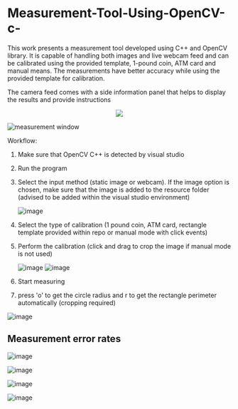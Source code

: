 # Measurement-Tool-Using-OpenCV-c-
This work presents a measurement tool developed using C++ and OpenCV library. It is capable of handling both images and live webcam feed and can be calibrated using the provided template, 1-pound coin, ATM card and manual means.  The measurements have better accuracy while using the provided template for calibration.

The camera feed comes with a side information panel that helps to display the results and provide instructions

<p align="center">
  <img src=![image](https://github.com/ShanMallinathan/Measurement-Tool-OpenCV/assets/115928550/e7edb1f5-f0eb-48a3-aa5d-07b244211266) />
</p>
<img src = ![image](https://github.com/ShanMallinathan/Measurement-Tool-OpenCV/assets/115928550/e7edb1f5-f0eb-48a3-aa5d-07b244211266), alt = "measurement window", class = "center">

Workflow:

1. Make sure that OpenCV C++ is detected by visual studio
2. Run the program
3. Select the input method (static image or webcam). If the image option is chosen, make sure that the image is added to the resource folder (advised to be added within the visual studio environment)

    ![image](https://github.com/ShanMallinathan/Measurement-Tool-OpenCV/assets/115928550/b54c1113-b362-4a8c-9b19-fdc40224e6f6)
   
4. Select the type of calibration (1 pound coin, ATM card, rectangle template provided within repo or manual mode with click events)
5. Perform the calibration (click and drag to crop the image if manual mode is not used)
   
   ![image](https://github.com/ShanMallinathan/Measurement-Tool-OpenCV/assets/115928550/fa93d9ea-d86d-47c5-9b35-8055a0e1f559)
   ![image](https://github.com/ShanMallinathan/Measurement-Tool-OpenCV/assets/115928550/4d7fb996-1452-4093-8d0e-4f28d71aca61)
   
6. Start measuring
7. press 'o' to get the circle radius and r to get the rectangle perimeter automatically (cropping required)

![image](https://github.com/ShanMallinathan/Measurement-Tool-OpenCV/assets/115928550/b6fa0b27-466e-466e-81a0-279fc823c647)

<h2>Measurement error rates</h2>

![image](https://github.com/ShanMallinathan/Measurement-Tool-OpenCV/assets/115928550/63349697-bf86-47ca-ae4c-eb8b10f2137d)

![image](https://github.com/ShanMallinathan/Measurement-Tool-OpenCV/assets/115928550/e18a9087-e4b0-4c16-a759-43d41e462c83)

![image](https://github.com/ShanMallinathan/Measurement-Tool-OpenCV/assets/115928550/c87842df-548a-43b6-a6be-fec271c73666)

![image](https://github.com/ShanMallinathan/Measurement-Tool-OpenCV/assets/115928550/51dfe303-2c65-4a1a-924a-023764debb77)
